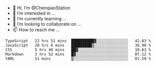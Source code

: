 - 👋 Hi, I’m @ChenqiaoStation
- 👀 I’m interested in ...
- 🌱 I’m currently learning ...
- 💞️ I’m looking to collaborate on ...
- 📫 How to reach me ...

<!--START_SECTION:waka-->
```text
TypeScript   22 hrs 51 mins  ██████████▓░░░░░░░░░░░░░░   42.03 % 
JavaScript   20 hrs 6 mins   █████████▒░░░░░░░░░░░░░░░   36.98 % 
CSS          5 hrs 46 mins   ██▓░░░░░░░░░░░░░░░░░░░░░░   10.63 % 
Markdown     3 hrs 52 mins   █▓░░░░░░░░░░░░░░░░░░░░░░░   07.12 % 
YAML         51 mins         ▒░░░░░░░░░░░░░░░░░░░░░░░░   01.59 % 
```
<!--END_SECTION:waka-->

<!---
ChenqiaoStation/ChenqiaoStation is a ✨ special ✨ repository because its `README.md` (this file) appears on your GitHub profile.
You can click the Preview link to take a look at your changes.
--->
